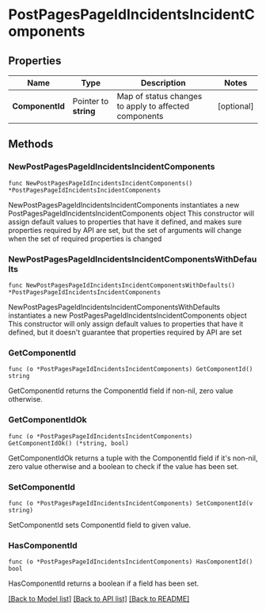 # PostPagesPageIdIncidentsIncidentComponents

## Properties

Name | Type | Description | Notes
------------ | ------------- | ------------- | -------------
**ComponentId** | Pointer to **string** | Map of status changes to apply to affected components | [optional] 

## Methods

### NewPostPagesPageIdIncidentsIncidentComponents

`func NewPostPagesPageIdIncidentsIncidentComponents() *PostPagesPageIdIncidentsIncidentComponents`

NewPostPagesPageIdIncidentsIncidentComponents instantiates a new PostPagesPageIdIncidentsIncidentComponents object
This constructor will assign default values to properties that have it defined,
and makes sure properties required by API are set, but the set of arguments
will change when the set of required properties is changed

### NewPostPagesPageIdIncidentsIncidentComponentsWithDefaults

`func NewPostPagesPageIdIncidentsIncidentComponentsWithDefaults() *PostPagesPageIdIncidentsIncidentComponents`

NewPostPagesPageIdIncidentsIncidentComponentsWithDefaults instantiates a new PostPagesPageIdIncidentsIncidentComponents object
This constructor will only assign default values to properties that have it defined,
but it doesn't guarantee that properties required by API are set

### GetComponentId

`func (o *PostPagesPageIdIncidentsIncidentComponents) GetComponentId() string`

GetComponentId returns the ComponentId field if non-nil, zero value otherwise.

### GetComponentIdOk

`func (o *PostPagesPageIdIncidentsIncidentComponents) GetComponentIdOk() (*string, bool)`

GetComponentIdOk returns a tuple with the ComponentId field if it's non-nil, zero value otherwise
and a boolean to check if the value has been set.

### SetComponentId

`func (o *PostPagesPageIdIncidentsIncidentComponents) SetComponentId(v string)`

SetComponentId sets ComponentId field to given value.

### HasComponentId

`func (o *PostPagesPageIdIncidentsIncidentComponents) HasComponentId() bool`

HasComponentId returns a boolean if a field has been set.


[[Back to Model list]](../README.md#documentation-for-models) [[Back to API list]](../README.md#documentation-for-api-endpoints) [[Back to README]](../README.md)


